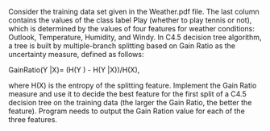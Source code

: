 Consider the training data set given in the Weather.pdf file.
The last column contains the values of the class label Play (whether to play tennis
or not), which is determined by the values of four features for weather
conditions: Outlook, Temperature, Humidity, and Windy. In C4.5 decision
tree algorithm, a tree is built by multiple-branch splitting based on Gain
Ratio as the uncertainty measure, defined as follows:

GainRatio(Y |X)= (H(Y ) - H(Y |X))/H(X),

where H(X) is the entropy of the splitting feature. Implement the Gain Ratio
measure and use it to decide the best feature for the first split of a C4.5
decision tree on the training data (the larger the Gain Ratio, the better the
feature). Program needs to output the Gain Ration value for each of the
three features.